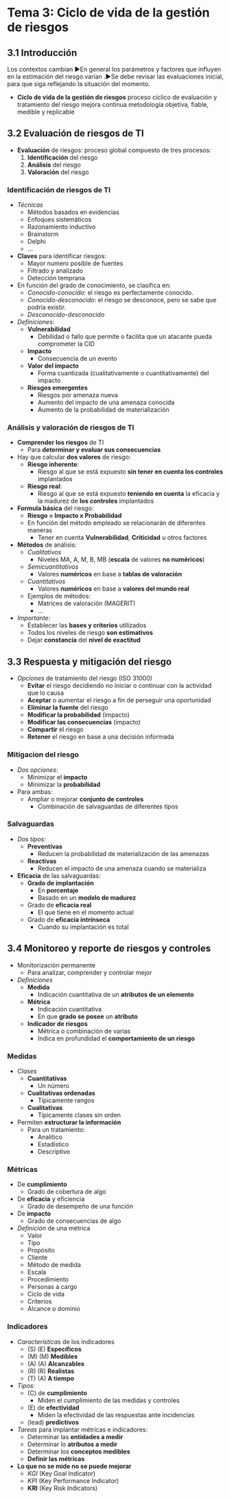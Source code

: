 # Tema 3: Ciclo de vida de la gestión de riesgos

## 3.1 Introducción

Los contextos cambian
►En general los parámetros y factores que influyen en la estimación del riesgo varían
.►Se debe revisar las evaluaciones inicial, para que siga reflejando la situación del momento.

- **Ciclo de vida de la gestión de riesgos**
proceso cíclico de evaluación y tratamiento del riesgo
mejora continua
metodología objetiva, fiable, medible y replicable

## 3.2 Evaluación de riesgos de TI

- **Evaluación** de riesgos: proceso global compuesto de tres procesos:
    1. **Identificación** del riesgo
    2. **Análisis** del riesgo
    3. **Valoración** del riesgo

### Identificación de riesgos de TI

- *Técnicas*
    - Métodos basados en evidencias
    - Enfoques sistemáticos
    - Razonamiento inductivo
    - Brainstorm
    - Delphi
    - ...
- **Claves** para identificar riesgos:
    - Mayor numero posible de fuentes
    - Filtrado y analizado
    - Detección temprana
- En función del grado de conocimiento, se clasifica en:
    - *Conocido-conocido*: el riesgo es perfectamente conocido.
    - *Conocido-desconocido*: el riesgo se desconoce, pero se sabe que podría existir.
    - *Desconocido-desconocido*
- *Definiciones*:
    - **Vulnerabilidad**
        - Debilidad o fallo que permite o facilita que un atacante pueda comprometer la CID
    - **Impacto**
        - Consecuencia de un evento
    - **Valor del impacto**
        - Forma cuantizada (cualitativamente o cuantitativamente) del impacto
    - **Riesgos emergentes**
        - Riesgos por amenaza nueva
        - Aumento del impacto de una amenaza conocida
        - Aumento de la probabilidad de materialización

### Análisis y valoración de riesgos de TI

- **Comprender los riesgos** de TI
    - Para **determinar y evaluar sus consecuencias**
- Hay que calcular **dos valores** de riesgo:
    - **Riesgo inherente**:
        - Riesgo al que se está expuesto **sin tener en cuenta los controles** implantados
    - **Riesgo real**:
        - Riesgo al que se está expuesto **teniendo en cuenta** la eficacia y la madurez de **los controles** implantados
- **Formula básica** del riesgo:
    - **Riesgo = Impacto x Probabilidad**
    - En función del método empleado se relacionarán de diferentes maneras
        - Tener en cuenta **Vulnerabilidad**, **Criticidad** u otros factores
- **Métodos** de análisis:
    - *Cualitativos*
        - Niveles MA, A, M, B, MB (**escala** de valores **no numéricos**)
    - *Semicuantitativos*
        - Valores **numéricos** en base a **tablas de valoración**
    - *Cuantitativos*
        - Valores **numéricos** en base a **valores del mundo real**
    - Ejemplos de métodos:
        - Matrices de valoración (MAGERIT)
        - ...
- *Importante*:
    - Establecer las **bases y criterios** utilizados
    - Todos los niveles de riesgo **son estimativos**
    - Dejar **constancia** del **nivel de exactitud**

## 3.3 Respuesta y mitigación del riesgo

- *Opciones* de tratamiento del riesgo (ISO 31000)
    - **Evitar** el riesgo decidiendo no iniciar o continuar con la actividad que lo causa
    - **Aceptar** o aumentar el riesgo a fin de perseguir una oportunidad
    - **Eliminar la fuente** del riesgo
    - **Modificar la probabilidad** (impacto)
    - **Modificar las consecuencias** (impacto)
    - **Compartir** el riesgo
    - **Retener** el riesgo en base a una decisión informada

### Mitigacion del riesgo

- *Dos opciones*:
    - Minimizar el **impacto**
    - Minimizar la **probabilidad**
- Para ambas:
    - Ampliar o mejorar **conjunto de controles**
        - Combinación de salvaguardas de diferentes tipos

### Salvaguardas

- *Dos tipos*:
    - **Preventivas**
        - Reducen la probabilidad de materialización de las amenazas
    - **Reactivas**
        - Reducen el impacto de una amenaza cuando se materializa
- **Eficacia** de las salvaguardas:
    - **Grado de implantación**
        - En **porcentaje**
        - Basado en un **modelo de madurez**
    - Grado de **eficacia real**
        - El que tiene en el momento actual
    - Grado de **eficacia intrínseca**
        - Cuando su implantación es total

## 3.4 Monitoreo y reporte de riesgos y controles

- Monitorización permanente
    - Para analizar, comprender y controlar mejor
- *Definiciones*
    - **Medida**
        - Indicación cuantitativa de un **atributos de un elemento**
    - **Métrica**
        - Indicación cuantitativa
        - En que **grado se posee** un **atributo**
    - **Indicador de riesgos**
        - Métrica o combinación de varias
        - Indica en profundidad el **comportamiento de un riesgo**

### Medidas

- *Clases*
    - **Cuantitativas**
        - Un número
    - **Cualitativas ordenadas**
        - Típicamente rangos
    - **Cualitativas**
        - Típicamente clases sin orden
- Permiten **estructurar la información**
    - Para un tratamiento:
        - Analítico
        - Estadístico
        - Descriptivo

### Métricas

- De **cumplimiento**
    - Grado de cobertura de algo
- De **eficacia** y eficiencia
    - Grado de desempeño de una función
- De **impacto**
    - Grado de consecuencias de algo
- *Definición* de una métrica
    - Valor
    - Tipo
    - Propósito
    - Cliente
    - Método de medida
    - Escala
    - Procedimiento
    - Personas a cargo
    - Ciclo de vida
    - Criterios
    - Alcance o dominio

### Indicadores

- *Características* de los indicadores
    - (S) (E) **Específicos**
    - (M) (M) **Medibles**
    - (A) (A) **Alcanzables**
    - (R) (R) **Realistas**
    - (T) (A) **A tiempo**
- *Tipos*:
    - (C) de **cumplimiento**
        - Miden el cumplimiento de las medidas y controles
    - (E) de **efectividad**
        - Miden la efectividad de las respuestas ante incidencias
    - (lead) **predictivos**
- *Tareas* para implantar métricas e indicadores:
    - Determinar las **entidades a medir**
    - Determinar lo **atributos a medir**
    - Determinar los **conceptos medibles**
    - **Definir las métricas**
- **Lo que no se mide no se puede mejorar**
    - *KGI* (Key Goal Indicator)  
    - *KPI* (Key Performance Indicator)
    - **KRI** (Key Risk Indicators)
